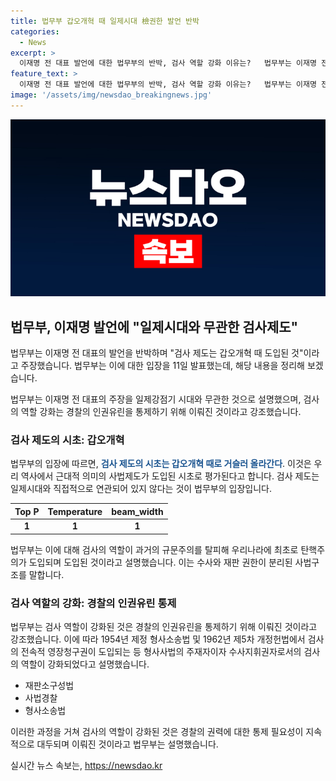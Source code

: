 ```yaml
---
title: 법무부 갑오개혁 때 일제시대 檢권한 발언 반박
categories:
  - News
excerpt: >
  이재명 전 대표 발언에 대한 법무부의 반박, 검사 역할 강화 이유는?   법무부는 이재명 전 더불어민주당 대표의 발언에 대해 일제와 관련지은 검사 권한 부여 주장을 반박했다. 검사 역할 강화는 일제 강점기에 경찰의 인권유린 통제를 위해 도입된 것이며, 근대적 의미의 사법구조를 도입한 갑오개혁 때의 일이라고 설명했다. 또한, 검사의 역할은 형사사법의 주재자로서 경찰에 대한 통제를 위한 것으로 강조했다.
feature_text: >
  이재명 전 대표 발언에 대한 법무부의 반박, 검사 역할 강화 이유는?   법무부는 이재명 전 더불어민주당 대표의 발언에 대해 일제와 관련지은 검사 권한 부여 주장을 반박했다. 검사 역할 강화는 일제 강점기에 경찰의 인권유린 통제를 위해 도입된 것이며, 근대적 의미의 사법구조를 도입한 갑오개혁 때의 일이라고 설명했다. 또한, 검사의 역할은 형사사법의 주재자로서 경찰에 대한 통제를 위한 것으로 강조했다.
image: '/assets/img/newsdao_breakingnews.jpg'
---
```


<p><img src="/assets/img/newsdao_breakingnews.jpg" alt="cryptoinkorea 속보" /></p>

<h2 data-ke-size="size26">법무부, 이재명 발언에 "일제시대와 무관한 검사제도"</h2>

<p>법무부는 이재명 전 대표의 발언을 반박하며 "검사 제도는 갑오개혁 때 도입된 것"이라고 주장했습니다. 법무부는 이에 대한 입장을 11일 발표했는데, 해당 내용을 정리해 보겠습니다.</p>

<p data-ke-size="size16">법무부는 이재명 전 대표의 주장을 일제강점기 시대와 무관한 것으로 설명했으며, 검사의 역할 강화는 경찰의 인권유린을 통제하기 위해 이뤄진 것이라고 강조했습니다.</p>

<h3 data-ke-size="size24">검사 제도의 시초: 갑오개혁</h3>

<p>법무부의 입장에 따르면, <b><span style="color: #1a5490;">검사 제도의 시초는 갑오개혁 때로 거슬러 올라간다</span></b>. 이것은 우리 역사에서 근대적 의미의 사법제도가 도입된 시초로 평가된다고 합니다. 검사 제도는 일제시대와 직접적으로 연관되어 있지 않다는 것이 법무부의 입장입니다.</p>

<table>
    <thead>
        <tr>
            <th scope="col" style="text-align: center;">Top P</th>
            <th scope="col" style="text-align: center;">Temperature</th>
            <th scope="col" style="text-align: center;">beam_width</th>
        </tr>
    </thead>
    <tbody>
        <tr>
            <td style="text-align: center; height: 17px;"><b>1</b></td>
            <td style="text-align: center; height: 17px;"><b>1</b></td>
            <td style="text-align: center; height: 17px;"><b>1</b></td>
        </tr>
    </tbody>
</table>

<p data-ke-size="size16">법무부는 이에 대해 검사의 역할이 과거의 규문주의를 탈피해 우리나라에 최초로 탄핵주의가 도입되며 도입된 것이라고 설명했습니다. 이는 수사와 재판 권한이 분리된 사법구조를 말합니다.</p>

<h3 data-ke-size="size24">검사 역할의 강화: 경찰의 인권유린 통제</h3>

<p>법무부는 검사 역할이 강화된 것은 경찰의 인권유린을 통제하기 위해 이뤄진 것이라고 강조했습니다. 이에 따라 1954년 제정 형사소송법 및 1962년 제5차 개정헌법에서 검사의 전속적 영장청구권이 도입되는 등 형사사법의 주재자이자 수사지휘권자로서의 검사의 역할이 강화되었다고 설명했습니다.</p>

<ul>
    <li>재판소구성법</li>
    <li>사법경찰</li>
    <li>형사소송법</li>
</ul>

<p data-ke-size="size16">이러한 과정을 거쳐 검사의 역할이 강화된 것은 경찰의 권력에 대한 통제 필요성이 지속적으로 대두되며 이뤄진 것이라고 법무부는 설명했습니다.</p>
실시간 뉴스 속보는, <a href="https://newsdao.kr" rel="dofollow">https://newsdao.kr</a>


